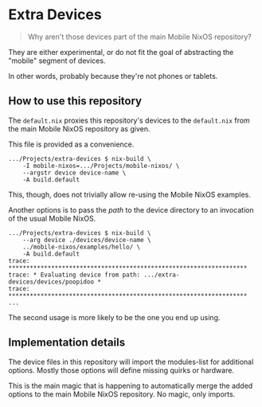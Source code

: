 Extra Devices
=============

> Why aren't those devices part of the main Mobile NixOS repository?

They are either experimental, or do not fit the goal of abstracting the
"mobile" segment of devices.

In other words, probably because they're not phones or tablets.

How to use this repository
--------------------------

The `default.nix` proxies this repository's devices to the `default.nix` from
the main Mobile NixOS repository as given.

This file is provided as a convenience.

```
.../Projects/extra-devices $ nix-build \
    -I mobile-nixos=.../Projects/mobile-nixos/ \
    --argstr device device-name \
    -A build.default
```

This, though, does not trivially allow re-using the Mobile NixOS examples.

Another options is to pass the *path* to the device directory to an invocation
of the usual Mobile NixOS.

```
.../Projects/extra-devices $ nix-build \
    --arg device ./devices/device-name \
    ../mobile-nixos/examples/hello/ \
    -A build.default
trace: *******************************************************************
trace: * Evaluating device from path: .../extra-devices/devices/poopidoo *
trace: *******************************************************************
...
```

The second usage is more likely to be the one you end up using.


Implementation details
----------------------

The device files in this repository will import the modules-list for additional
options. Mostly those options will define missing quirks or hardware.

This is the main magic that is happening to automatically merge the added
options to the main Mobile NixOS repository. No magic, only imports.
